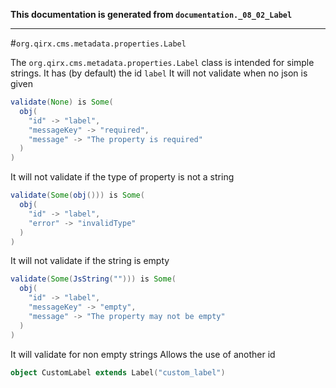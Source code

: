 **This documentation is generated from `documentation._08_02_Label`**

---
#`org.qirx.cms.metadata.properties.Label`

The `org.qirx.cms.metadata.properties.Label` class is intended for simple strings.
It has (by default) the id `label`
It will not validate when no json is given
```scala
validate(None) is Some(
  obj(
    "id" -> "label",
    "messageKey" -> "required",
    "message" -> "The property is required"
  )
)
```
It will not validate if the type of property is not a string
```scala
validate(Some(obj())) is Some(
  obj(
    "id" -> "label",
    "error" -> "invalidType"
  )
)
```
It will not validate if the string is empty
```scala
validate(Some(JsString(""))) is Some(
  obj(
    "id" -> "label",
    "messageKey" -> "empty",
    "message" -> "The property may not be empty"
  )
)
```
It will validate for non empty strings
Allows the use of another id
```scala
object CustomLabel extends Label("custom_label")
```
